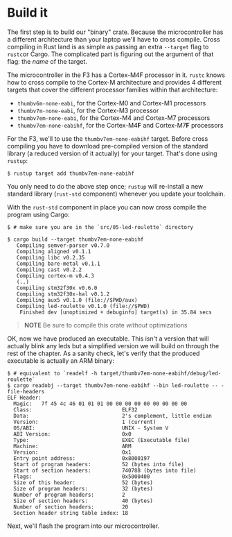 # Build it

The first step is to build our "binary" crate. Because the microcontroller has a different
architecture than your laptop we'll have to cross compile. Cross compiling in Rust land is as simple
as passing an extra `--target` flag to `rustc`or Cargo. The complicated part is figuring out the
argument of that flag: the *name* of the target.

The microcontroller in the F3 has a Cortex-M4F processor in it. `rustc` knows how to cross compile
to the Cortex-M architecture and provides 4 different targets that cover the different processor
families within that architecture:

- `thumbv6m-none-eabi`, for the Cortex-M0 and Cortex-M1 processors
- `thumbv7m-none-eabi`, for the Cortex-M3 processor
- `thumbv7em-none-eabi`, for the Cortex-M4 and Cortex-M7 processors
- `thumbv7em-none-eabihf`, for the Cortex-M4**F** and Cortex-M7**F** processors

For the F3, we'll to use the `thumbv7em-none-eabihf` target. Before cross compiling you have to
download pre-compiled version of the standard library (a reduced version of it actually) for your
target. That's done using `rustup`:

``` console
$ rustup target add thumbv7em-none-eabihf
```

You only need to do the above step once; `rustup` will re-install a new standard library
(`rust-std` component) whenever you update your toolchain.

With the `rust-std` component in place you can now cross compile the program using Cargo:

``` console
$ # make sure you are in the `src/05-led-roulette` directory

$ cargo build --target thumbv7em-none-eabihf
   Compiling semver-parser v0.7.0
   Compiling aligned v0.1.1
   Compiling libc v0.2.35
   Compiling bare-metal v0.1.1
   Compiling cast v0.2.2
   Compiling cortex-m v0.4.3
   (..)
   Compiling stm32f30x v0.6.0
   Compiling stm32f30x-hal v0.1.2
   Compiling aux5 v0.1.0 (file://$PWD/aux)
   Compiling led-roulette v0.1.0 (file://$PWD)
    Finished dev [unoptimized + debuginfo] target(s) in 35.84 secs
```

> **NOTE** Be sure to compile this crate *without* optimizations

OK, now we have produced an executable. This isn't a version that will actually blink any leds but a simplified version we will build on through the rest of the chapter. As a sanity check, let's verify that the produced executable is actually an ARM binary:

``` console
$ # equivalent to `readelf -h target/thumbv7em-none-eabihf/debug/led-roulette`
$ cargo readobj --target thumbv7em-none-eabihf --bin led-roulette -- -file-headers
ELF Header:
  Magic:   7f 45 4c 46 01 01 01 00 00 00 00 00 00 00 00 00
  Class:                             ELF32
  Data:                              2's complement, little endian
  Version:                           1 (current)
  OS/ABI:                            UNIX - System V
  ABI Version:                       0x0
  Type:                              EXEC (Executable file)
  Machine:                           ARM
  Version:                           0x1
  Entry point address:               0x8000197
  Start of program headers:          52 (bytes into file)
  Start of section headers:          740788 (bytes into file)
  Flags:                             0x5000400
  Size of this header:               52 (bytes)
  Size of program headers:           32 (bytes)
  Number of program headers:         2
  Size of section headers:           40 (bytes)
  Number of section headers:         20
  Section header string table index: 18
```

Next, we'll flash the program into our microcontroller.
